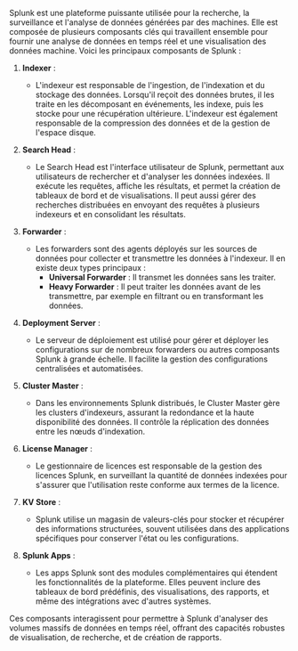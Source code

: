 Splunk est une plateforme puissante utilisée pour la recherche, la surveillance et l'analyse de données générées par des machines. Elle est composée de plusieurs composants clés qui travaillent ensemble pour fournir une analyse de données en temps réel et une visualisation des données machine. Voici les principaux composants de Splunk :

1. **Indexer** :
   - L'indexeur est responsable de l'ingestion, de l'indexation et du stockage des données. Lorsqu'il reçoit des données brutes, il les traite en les décomposant en événements, les indexe, puis les stocke pour une récupération ultérieure. L'indexeur est également responsable de la compression des données et de la gestion de l'espace disque.

2. **Search Head** :
   - Le Search Head est l'interface utilisateur de Splunk, permettant aux utilisateurs de rechercher et d'analyser les données indexées. Il exécute les requêtes, affiche les résultats, et permet la création de tableaux de bord et de visualisations. Il peut aussi gérer des recherches distribuées en envoyant des requêtes à plusieurs indexeurs et en consolidant les résultats.

3. **Forwarder** :
   - Les forwarders sont des agents déployés sur les sources de données pour collecter et transmettre les données à l'indexeur. Il en existe deux types principaux : 
     - **Universal Forwarder** : Il transmet les données sans les traiter.
     - **Heavy Forwarder** : Il peut traiter les données avant de les transmettre, par exemple en filtrant ou en transformant les données.

4. **Deployment Server** :
   - Le serveur de déploiement est utilisé pour gérer et déployer les configurations sur de nombreux forwarders ou autres composants Splunk à grande échelle. Il facilite la gestion des configurations centralisées et automatisées.

5. **Cluster Master** :
   - Dans les environnements Splunk distribués, le Cluster Master gère les clusters d'indexeurs, assurant la redondance et la haute disponibilité des données. Il contrôle la réplication des données entre les nœuds d'indexation.

6. **License Manager** :
   - Le gestionnaire de licences est responsable de la gestion des licences Splunk, en surveillant la quantité de données indexées pour s'assurer que l'utilisation reste conforme aux termes de la licence.

7. **KV Store** :
   - Splunk utilise un magasin de valeurs-clés pour stocker et récupérer des informations structurées, souvent utilisées dans des applications spécifiques pour conserver l'état ou les configurations.

8. **Splunk Apps** :
   - Les apps Splunk sont des modules complémentaires qui étendent les fonctionnalités de la plateforme. Elles peuvent inclure des tableaux de bord prédéfinis, des visualisations, des rapports, et même des intégrations avec d'autres systèmes.

Ces composants interagissent pour permettre à Splunk d'analyser des volumes massifs de données en temps réel, offrant des capacités robustes de visualisation, de recherche, et de création de rapports.